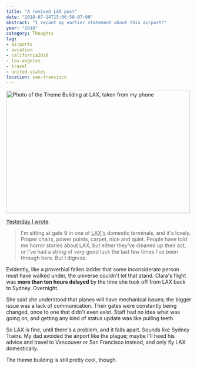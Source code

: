 ```yaml
---
title: "A revised LAX post"
date: "2018-07-14T15:06:58-07:00"
abstract: "I recant my earlier statement about this airport!"
year: "2018"
category: Thoughts
tag:
- airports
- aviation
- california2018
- los-angeles
- travel
- united-states
location: san-francisco
---
```

<p><img src="https://rubenerd.com/files/2018/photo-lax@1x.jpg" srcset="https://rubenerd.com/files/2018/photo-lax@1x.jpg 1x, https://rubenerd.com/files/2018/photo-lax@2x.jpg 2x" alt="Photo of the Theme Building at LAX, taken from my phone" style="width:500px; height:333px;" /></p>

[Yesterday I wrote]\:

> I'm sitting at gate 9 in one of <abbr title="Los Angeles">LAX's</abbr> domestic terminals, and it's lovely. Proper chairs, power points, carpet, nice and quiet. People have told me horror stories about LAX, but either they've cleaned up their act, or I've had a string of very good luck the last few times I've been through here. But I digress.

Evidently, like a proverbial fallen ladder that some inconsiderate person must have walked under, the universe couldn't let that stand. Clara's flight was **more than ten hours delayed** by the time she took off from LAX back to Sydney. Overnight.

She said she understood that planes will have mechanical issues; the bigger issue was a lack of communication. Their gates were constantly being changed, once to one that didn't even exist. Staff had no idea what was going on, and getting any kind of status update was like pulling teeth.

So LAX is fine, until there's a problem, and it falls apart. Sounds like Sydney Trains. My dad avoided the airport like the plague; maybe I'll heed his advice and travel to Vancouver or San Francisco instead, and only fly LAX domestically.

The theme building is still pretty cool, though.

[Yesterday I wrote]: https://rubenerd.com/wasting-writing-talent-on-finance/

